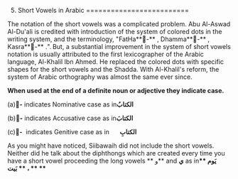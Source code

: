 5. Short Vowels in Arabic
=========================

The notation of the short vowels was a complicated problem. Abu Al-Aswad
Al-Du'ali is credited with introduction of the system of colored dots in
the writing system, and the terminology, "FatHa**-َ** , Dhamma**-ُ** ,
Kasra**-ِ** .". But, a substantial improvement in the system of short
vowels notation is usually attributed to the first lexicographer of the
Arabic language, Al-Khalil Ibn Ahmed. He replaced the colored dots with
specific shapes for the short vowels and the Shadda. With Al-Khalil's
reform, the system of Arabic orthography was almost the same ever since.

**When used at the end of a definite noun or adjective they indicate
case.**

(a)**-ُ** indicates Nominative case as in**الکتابُ**

(b)**-َ** indicates Accusative case as in**الکتابَ**

(c)**-ِ**  indicates Genitive case as in      **الکتابِ**

As you might have noticed, Siibawaih did not include the short vowels.
Neither did he talk about the diphthongs which are created every time
you have a short vowel proceeding the long vowels ** و** and **ي** as
in**يَوم ** ** ** **،** ** بَيت**


